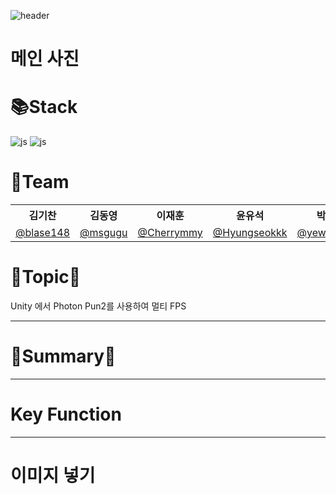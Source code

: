 
![header](https://capsule-render.vercel.app/api?text=Isekay_FPS&animation=fadeIn)

# 메인 사진

# 📚Stack
![js](https://img.shields.io/badge/C%23-239120?style=for-the-badge&logo=c-sharp&logoColor=white)
![js](https://img.shields.io/badge/Unity-100000?style=for-the-badge&logo=unity&logoColor=white)

# 👯Team

<table>
  <tr>
    <th>김기찬</th></th>
    <th>김동영</th>
    <th>이재훈</th>
    <th>윤유석</th>
    <th>박예원</th>
  </tr>
  <tr>
    <td>
       <a href="https://github.com/blase148">@blase148</a>  
    </td>
    <td>
       <a href="https://github.com/msgugu">@msgugu</a>
    </td>
    <td>
       <a href="https://github.com/Cherrymmy">@Cherrymmy</a>  
    </td>
    <td>
       <a href="https://github.com/Hyungseokkk">@Hyungseokkk</a>  
    </td>
    <td>
       <a href="https://github.com/yewon4139">@yewon4139</a>  
    </td>
  </tr>
</table>

# 💫Topic💫
Unity 에서 Photon Pun2를 사용하여 멀티 FPS 
***
# 📖Summary📖
>
***


# Key Function
>
***

# 이미지 넣기 

